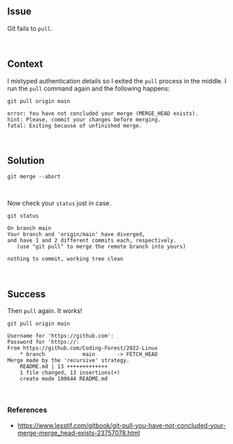 ## Issue

Git fails to `pull`.

<br>

## Context

I mistyped authentication details so I exited the `pull` process in the middle. I run the `pull` command again and the following happens:

    git pull origin main

    error: You have not concluded your merge (MERGE_HEAD exists).
    hint: Please, commit your changes before merging.
    fatal: Exiting because of unfinished merge.


<br>

## Solution

    git merge --abort

<br>

Now check your `status` just in case.

    git status

    On branch main
    Your branch and 'origin/main' have diverged,
    and have 1 and 2 different commits each, respectively.
       (use "git pull" to merge the remote branch into yours)

    nothing to commit, working tree clean

<br>

## Success

Then `pull` again. It works!

    git pull origin main

    Username for 'https://github.com': 
    Password for 'https://: 
    From https://github.com/Coding-Forest/2022-Linux
        * branch            main       -> FETCH_HEAD
    Merge made by the 'recursive' strategy.
        README.md | 13 +++++++++++++
        1 file changed, 13 insertions(+)
        create mode 100644 README.md


<br>

### References 

  - https://www.lesstif.com/gitbook/git-pull-you-have-not-concluded-your-merge-merge_head-exists-23757078.html